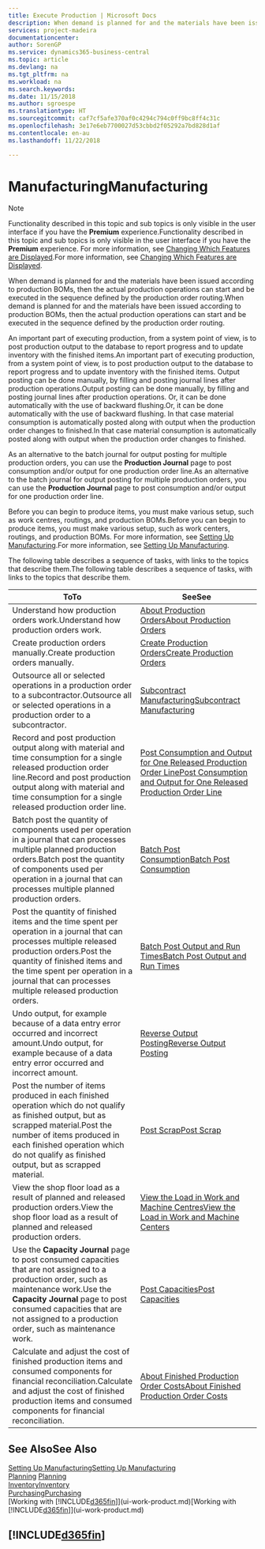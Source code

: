 ```yaml
---
title: Execute Production | Microsoft Docs
description: When demand is planned for and the materials have been issued according to production BOMs, then the actual production operations can start and be executed in the sequence defined by the production order routing.
services: project-madeira
documentationcenter: 
author: SorenGP
ms.service: dynamics365-business-central
ms.topic: article
ms.devlang: na
ms.tgt_pltfrm: na
ms.workload: na
ms.search.keywords: 
ms.date: 11/15/2018
ms.author: sgroespe
ms.translationtype: HT
ms.sourcegitcommit: caf7cf5afe370af0c4294c794c0ff9bc8ff4c31c
ms.openlocfilehash: 3e17e6eb7700027d53cbbd2f05292a7bd828d1af
ms.contentlocale: en-au
ms.lasthandoff: 11/22/2018

---
```

# <a name="manufacturing"></a><span data-ttu-id="186df-103">Manufacturing</span><span class="sxs-lookup"><span data-stu-id="186df-103">Manufacturing</span></span>
> [!NOTE]
> <span data-ttu-id="186df-104">Functionality described in this topic and sub topics is only visible in the user interface if you have the **Premium** experience.</span><span class="sxs-lookup"><span data-stu-id="186df-104">Functionality described in this topic and sub topics is only visible in the user interface if you have the **Premium** experience.</span></span> <span data-ttu-id="186df-105">For more information, see [Changing Which Features are Displayed](ui-experiences.md).</span><span class="sxs-lookup"><span data-stu-id="186df-105">For more information, see [Changing Which Features are Displayed](ui-experiences.md).</span></span>

<span data-ttu-id="186df-106">When demand is planned for and the materials have been issued according to production BOMs, then the actual production operations can start and be executed in the sequence defined by the production order routing.</span><span class="sxs-lookup"><span data-stu-id="186df-106">When demand is planned for and the materials have been issued according to production BOMs, then the actual production operations can start and be executed in the sequence defined by the production order routing.</span></span>  

<span data-ttu-id="186df-107">An important part of executing production, from a system point of view, is to post production output to the database to report progress and to update inventory with the finished items.</span><span class="sxs-lookup"><span data-stu-id="186df-107">An important part of executing production, from a system point of view, is to post production output to the database to report progress and to update inventory with the finished items.</span></span> <span data-ttu-id="186df-108">Output posting can be done manually, by filling and posting journal lines after production operations.</span><span class="sxs-lookup"><span data-stu-id="186df-108">Output posting can be done manually, by filling and posting journal lines after production operations.</span></span> <span data-ttu-id="186df-109">Or, it can be done automatically with the use of backward flushing.</span><span class="sxs-lookup"><span data-stu-id="186df-109">Or, it can be done automatically with the use of backward flushing.</span></span> <span data-ttu-id="186df-110">In that case material consumption is automatically posted along with output when the production order changes to finished.</span><span class="sxs-lookup"><span data-stu-id="186df-110">In that case material consumption is automatically posted along with output when the production order changes to finished.</span></span>  

<span data-ttu-id="186df-111">As an alternative to the batch journal for output posting for multiple production orders, you can use the **Production Journal** page to post consumption and/or output for one production order line.</span><span class="sxs-lookup"><span data-stu-id="186df-111">As an alternative to the batch journal for output posting for multiple production orders, you can use the **Production Journal** page to post consumption and/or output for one production order line.</span></span>

<span data-ttu-id="186df-112">Before you can begin to produce items, you must make various setup, such as work centres, routings, and production BOMs.</span><span class="sxs-lookup"><span data-stu-id="186df-112">Before you can begin to produce items, you must make various setup, such as work centers, routings, and production BOMs.</span></span> <span data-ttu-id="186df-113">For more information, see [Setting Up Manufacturing](production-configure-production-processes.md).</span><span class="sxs-lookup"><span data-stu-id="186df-113">For more information, see [Setting Up Manufacturing](production-configure-production-processes.md).</span></span>

<span data-ttu-id="186df-114">The following table describes a sequence of tasks, with links to the topics that describe them.</span><span class="sxs-lookup"><span data-stu-id="186df-114">The following table describes a sequence of tasks, with links to the topics that describe them.</span></span>   

|<span data-ttu-id="186df-115">**To**</span><span class="sxs-lookup"><span data-stu-id="186df-115">**To**</span></span>|<span data-ttu-id="186df-116">**See**</span><span class="sxs-lookup"><span data-stu-id="186df-116">**See**</span></span>|  
|------------|-------------|  
|<span data-ttu-id="186df-117">Understand how production orders work.</span><span class="sxs-lookup"><span data-stu-id="186df-117">Understand how production orders work.</span></span>|[<span data-ttu-id="186df-118">About Production Orders</span><span class="sxs-lookup"><span data-stu-id="186df-118">About Production Orders</span></span>](production-about-production-orders.md)|
|<span data-ttu-id="186df-119">Create production orders manually.</span><span class="sxs-lookup"><span data-stu-id="186df-119">Create production orders manually.</span></span>|[<span data-ttu-id="186df-120">Create Production Orders</span><span class="sxs-lookup"><span data-stu-id="186df-120">Create Production Orders</span></span>](production-how-to-create-production-orders.md)|
|<span data-ttu-id="186df-121">Outsource all or selected operations in a production order to a subcontractor.</span><span class="sxs-lookup"><span data-stu-id="186df-121">Outsource all or selected operations in a production order to a subcontractor.</span></span>|[<span data-ttu-id="186df-122">Subcontract Manufacturing</span><span class="sxs-lookup"><span data-stu-id="186df-122">Subcontract Manufacturing</span></span>](production-how-to-subcontract-manufacturing.md)|
|<span data-ttu-id="186df-123">Record and post production output along with material and time consumption for a single released production order line.</span><span class="sxs-lookup"><span data-stu-id="186df-123">Record and post production output along with material and time consumption for a single released production order line.</span></span>|[<span data-ttu-id="186df-124">Post Consumption and Output for One Released Production Order Line</span><span class="sxs-lookup"><span data-stu-id="186df-124">Post Consumption and Output for One Released Production Order Line</span></span>](production-how-to-register-consumption-and-output.md)|  
|<span data-ttu-id="186df-125">Batch post the quantity of components used per operation in a journal that can processes multiple planned production orders.</span><span class="sxs-lookup"><span data-stu-id="186df-125">Batch post the quantity of components used per operation in a journal that can processes multiple planned production orders.</span></span>|[<span data-ttu-id="186df-126">Batch Post Consumption</span><span class="sxs-lookup"><span data-stu-id="186df-126">Batch Post Consumption</span></span>](production-how-to-post-consumption.md)|
|<span data-ttu-id="186df-127">Post the quantity of finished items and the time spent per operation in a journal that can processes multiple released production orders.</span><span class="sxs-lookup"><span data-stu-id="186df-127">Post the quantity of finished items and the time spent per operation in a journal that can processes multiple released production orders.</span></span>|[<span data-ttu-id="186df-128">Batch Post Output and Run Times</span><span class="sxs-lookup"><span data-stu-id="186df-128">Batch Post Output and Run Times</span></span>](production-how-to-post-output-quantity.md)|
|<span data-ttu-id="186df-129">Undo output, for example because of a data entry error occurred and incorrect amount.</span><span class="sxs-lookup"><span data-stu-id="186df-129">Undo output, for example because of a data entry error occurred and incorrect amount.</span></span>  |[<span data-ttu-id="186df-130">Reverse Output Posting</span><span class="sxs-lookup"><span data-stu-id="186df-130">Reverse Output Posting</span></span>](production-how-to-reverse-output-posting.md)|  
|<span data-ttu-id="186df-131">Post the number of items produced in each finished operation which do not qualify as finished output, but as scrapped material.</span><span class="sxs-lookup"><span data-stu-id="186df-131">Post the number of items produced in each finished operation which do not qualify as finished output, but as scrapped material.</span></span>|[<span data-ttu-id="186df-132">Post Scrap</span><span class="sxs-lookup"><span data-stu-id="186df-132">Post Scrap</span></span>](production-how-to-post-scrap.md)|
|<span data-ttu-id="186df-133">View the shop floor load as a result of planned and released production orders.</span><span class="sxs-lookup"><span data-stu-id="186df-133">View the shop floor load as a result of planned and released production orders.</span></span>|[<span data-ttu-id="186df-134">View the Load in Work and Machine Centres</span><span class="sxs-lookup"><span data-stu-id="186df-134">View the Load in Work and Machine Centers</span></span>](production-how-to-view-the-load-on-work-centers.md)|      
|<span data-ttu-id="186df-135">Use the **Capacity Journal** page to post consumed capacities that are not assigned to a production order, such as maintenance work.</span><span class="sxs-lookup"><span data-stu-id="186df-135">Use the **Capacity Journal** page to post consumed capacities that are not assigned to a production order, such as maintenance work.</span></span>|[<span data-ttu-id="186df-136">Post Capacities</span><span class="sxs-lookup"><span data-stu-id="186df-136">Post Capacities</span></span>](production-how-to-post-capacities.md)|  
|<span data-ttu-id="186df-137">Calculate and adjust the cost of finished production items and consumed components for financial reconciliation.</span><span class="sxs-lookup"><span data-stu-id="186df-137">Calculate and adjust the cost of finished production items and consumed components for financial reconciliation.</span></span>|[<span data-ttu-id="186df-138">About Finished Production Order Costs</span><span class="sxs-lookup"><span data-stu-id="186df-138">About Finished Production Order Costs</span></span>](finance-about-finished-production-order-costs.md)|  

## <a name="see-also"></a><span data-ttu-id="186df-139">See Also</span><span class="sxs-lookup"><span data-stu-id="186df-139">See Also</span></span>  
[<span data-ttu-id="186df-140">Setting Up Manufacturing</span><span class="sxs-lookup"><span data-stu-id="186df-140">Setting Up Manufacturing</span></span>](production-configure-production-processes.md)  
<span data-ttu-id="186df-141">[Planning](production-planning.md)    </span><span class="sxs-lookup"><span data-stu-id="186df-141">[Planning](production-planning.md)    </span></span>  
[<span data-ttu-id="186df-142">Inventory</span><span class="sxs-lookup"><span data-stu-id="186df-142">Inventory</span></span>](inventory-manage-inventory.md)  
[<span data-ttu-id="186df-143">Purchasing</span><span class="sxs-lookup"><span data-stu-id="186df-143">Purchasing</span></span>](purchasing-manage-purchasing.md)  
<span data-ttu-id="186df-144">[Working with [!INCLUDE[d365fin](includes/d365fin_md.md)]](ui-work-product.md)</span><span class="sxs-lookup"><span data-stu-id="186df-144">[Working with [!INCLUDE[d365fin](includes/d365fin_md.md)]](ui-work-product.md)</span></span>

## [!INCLUDE[d365fin](includes/free_trial_md.md)]  

